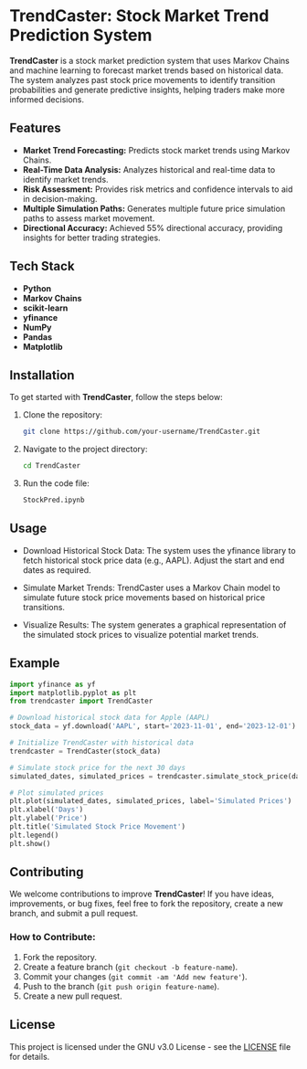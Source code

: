 # TrendCaster: Stock Market Trend Prediction System

**TrendCaster** is a stock market prediction system that uses Markov Chains and machine learning to forecast market trends based on historical data. The system analyzes past stock price movements to identify transition probabilities and generate predictive insights, helping traders make more informed decisions.

## Features

- **Market Trend Forecasting:** Predicts stock market trends using Markov Chains.
- **Real-Time Data Analysis:** Analyzes historical and real-time data to identify market trends.
- **Risk Assessment:** Provides risk metrics and confidence intervals to aid in decision-making.
- **Multiple Simulation Paths:** Generates multiple future price simulation paths to assess market movement.
- **Directional Accuracy:** Achieved 55% directional accuracy, providing insights for better trading strategies.

## Tech Stack

- **Python**
- **Markov Chains**
- **scikit-learn**
- **yfinance**
- **NumPy**
- **Pandas**
- **Matplotlib**

## Installation

To get started with **TrendCaster**, follow the steps below:

1. Clone the repository:
   ```bash
   git clone https://github.com/your-username/TrendCaster.git
2. Navigate to the project directory:
   ```bash
   cd TrendCaster
3. Run the code file:
   ```bash
   StockPred.ipynb

## Usage
- Download Historical Stock Data:
  The system uses the yfinance library to fetch historical stock price data (e.g., AAPL). Adjust the start and end dates as required.

- Simulate Market Trends:
  TrendCaster uses a Markov Chain model to simulate future stock price movements based on historical price transitions.

- Visualize Results:
  The system generates a graphical representation of the simulated stock prices to visualize potential market trends.

## Example

```python
import yfinance as yf
import matplotlib.pyplot as plt
from trendcaster import TrendCaster

# Download historical stock data for Apple (AAPL)
stock_data = yf.download('AAPL', start='2023-11-01', end='2023-12-01')

# Initialize TrendCaster with historical data
trendcaster = TrendCaster(stock_data)

# Simulate stock price for the next 30 days
simulated_dates, simulated_prices = trendcaster.simulate_stock_price(days=30)

# Plot simulated prices
plt.plot(simulated_dates, simulated_prices, label='Simulated Prices')
plt.xlabel('Days')
plt.ylabel('Price')
plt.title('Simulated Stock Price Movement')
plt.legend()
plt.show()
```
## Contributing

We welcome contributions to improve **TrendCaster**! If you have ideas, improvements, or bug fixes, feel free to fork the repository, create a new branch, and submit a pull request.

### How to Contribute:

1. Fork the repository.
2. Create a feature branch (`git checkout -b feature-name`).
3. Commit your changes (`git commit -am 'Add new feature'`).
4. Push to the branch (`git push origin feature-name`).
5. Create a new pull request.

## License

This project is licensed under the GNU v3.0 License - see the [LICENSE](LICENSE) file for details.
